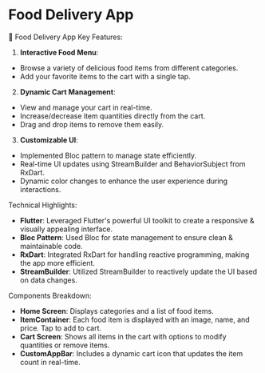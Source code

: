# Food Delivery App

📱 Food Delivery App
Key Features:
1. **Interactive Food Menu**:
 - Browse a variety of delicious food items from different categories.
 - Add your favorite items to the cart with a single tap.
 
2. **Dynamic Cart Management**:
 - View and manage your cart in real-time.
 - Increase/decrease item quantities directly from the cart.
 - Drag and drop items to remove them easily.

3. **Customizable UI**:
 - Implemented Bloc pattern to manage state efficiently.
 - Real-time UI updates using StreamBuilder and BehaviorSubject from RxDart.
 - Dynamic color changes to enhance the user experience during interactions.

Technical Highlights:
- **Flutter**: Leveraged Flutter's powerful UI toolkit to create a responsive & visually appealing interface.
- **Bloc Pattern**: Used Bloc for state management to ensure clean & maintainable code.
- **RxDart**: Integrated RxDart for handling reactive programming, making the app more efficient.
- **StreamBuilder**: Utilized StreamBuilder to reactively update the UI based on data changes.

Components Breakdown:
- **Home Screen**: Displays categories and a list of food items.
- **ItemContainer**: Each food item is displayed with an image, name, and price. Tap to add to cart.
- **Cart Screen**: Shows all items in the cart with options to modify quantities or remove items.
- **CustomAppBar**: Includes a dynamic cart icon that updates the item count in real-time.

